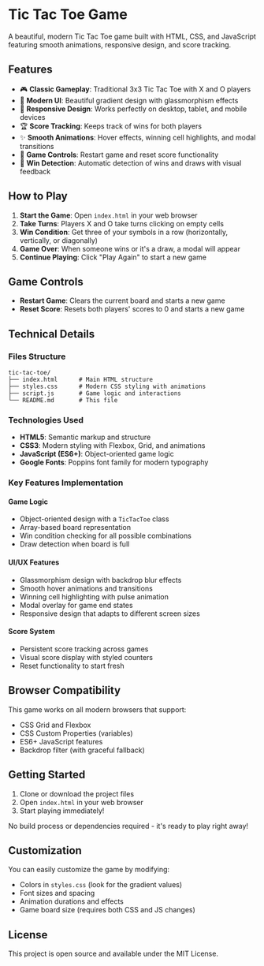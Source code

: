 # Tic Tac Toe Game

A beautiful, modern Tic Tac Toe game built with HTML, CSS, and JavaScript featuring smooth animations, responsive design, and score tracking.

## Features

- 🎮 **Classic Gameplay**: Traditional 3x3 Tic Tac Toe with X and O players
- 🎨 **Modern UI**: Beautiful gradient design with glassmorphism effects
- 📱 **Responsive Design**: Works perfectly on desktop, tablet, and mobile devices
- 🏆 **Score Tracking**: Keeps track of wins for both players
- ✨ **Smooth Animations**: Hover effects, winning cell highlights, and modal transitions
- 🔄 **Game Controls**: Restart game and reset score functionality
- 🎯 **Win Detection**: Automatic detection of wins and draws with visual feedback

## How to Play

1. **Start the Game**: Open `index.html` in your web browser
2. **Take Turns**: Players X and O take turns clicking on empty cells
3. **Win Condition**: Get three of your symbols in a row (horizontally, vertically, or diagonally)
4. **Game Over**: When someone wins or it's a draw, a modal will appear
5. **Continue Playing**: Click "Play Again" to start a new game

## Game Controls

- **Restart Game**: Clears the current board and starts a new game
- **Reset Score**: Resets both players' scores to 0 and starts a new game

## Technical Details

### Files Structure

```text
tic-tac-toe/
├── index.html      # Main HTML structure
├── styles.css      # Modern CSS styling with animations
├── script.js       # Game logic and interactions
└── README.md       # This file
```

### Technologies Used

- **HTML5**: Semantic markup and structure
- **CSS3**: Modern styling with Flexbox, Grid, and animations
- **JavaScript (ES6+)**: Object-oriented game logic
- **Google Fonts**: Poppins font family for modern typography

### Key Features Implementation

#### Game Logic

- Object-oriented design with a `TicTacToe` class
- Array-based board representation
- Win condition checking for all possible combinations
- Draw detection when board is full

#### UI/UX Features

- Glassmorphism design with backdrop blur effects
- Smooth hover animations and transitions
- Winning cell highlighting with pulse animation
- Modal overlay for game end states
- Responsive design that adapts to different screen sizes

#### Score System

- Persistent score tracking across games
- Visual score display with styled counters
- Reset functionality to start fresh

## Browser Compatibility

This game works on all modern browsers that support:

- CSS Grid and Flexbox
- CSS Custom Properties (variables)
- ES6+ JavaScript features
- Backdrop filter (with graceful fallback)

## Getting Started

1. Clone or download the project files
2. Open `index.html` in your web browser
3. Start playing immediately!

No build process or dependencies required - it's ready to play right away!

## Customization

You can easily customize the game by modifying:

- Colors in `styles.css` (look for the gradient values)
- Font sizes and spacing
- Animation durations and effects
- Game board size (requires both CSS and JS changes)

## License

This project is open source and available under the MIT License.
 
 
